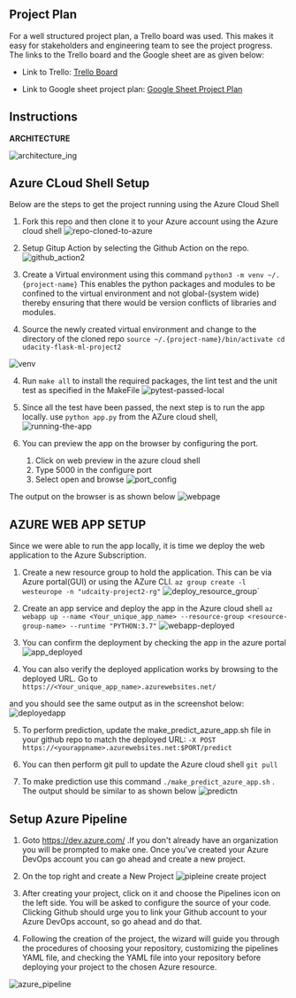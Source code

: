 ## Project Plan
For a well structured project plan, a Trello board was used. This makes it easy for stakeholders and engineering team to see the project progress. The links to the Trello board and the Google sheet are as given below:

* Link to Trello: [Trello Board](https://trello.com/b/PpYFuT5Y/udacity-devops-project-2-flask-ml-app)

* Link to Google sheet project plan: [Google Sheet Project Plan](https://docs.google.com/spreadsheets/d/1-pyu9owJATX9E537SLlWJW2QgTuwefiHrezXzbF_lYg/edit?usp=sharing)


## Instructions

**ARCHITECTURE**

![architecture_ing](https://user-images.githubusercontent.com/34632633/186278856-8c6896c8-c7cb-40e9-884c-c5c701c3c521.png)


## Azure CLoud Shell Setup 

Below are the steps to get the project running using the Azure Cloud Shell

1. Fork this repo and then clone it to your Azure account using the Azure cloud shell
![repo-cloned-to-azure](https://user-images.githubusercontent.com/34632633/186281600-474e4241-34e0-43a1-acd1-ca93bc98a43f.png)

2.  Setup Gitup Action by selecting the Github Action on the repo.
![github_action2](https://user-images.githubusercontent.com/34632633/186384990-130ef4eb-be9d-48bf-b198-61e59f843305.png)

2. Create a Virtual environment using this command
  `python3 -m venv ~/.{project-name}` 
  This enables the python packages and modules to be confined to the virtual environment and not global-(system wide) thereby ensuring that there would be version conflicts of libraries and modules.
3. Source the newly created virtual environment and change to the directory of the cloned repo
   `source ~/.{project-name}/bin/activate
     cd udacity-flask-ml-project2`
     
![venv](https://user-images.githubusercontent.com/34632633/186282031-a3b5c0a9-7827-46fc-a3a4-11fe328e71ba.png)

4. Run `make all` to install the required packages, the lint test and the unit test as specified in the MakeFile
![pytest-passed-local](https://user-images.githubusercontent.com/34632633/186282320-378e5219-5de4-4321-9dbf-d6e59192857a.png)

5. Since all the test have been passed, the next step is to run the app locally. use `python app.py` from the AZure cloud shell,
![running-the-app](https://user-images.githubusercontent.com/34632633/186282515-3d666930-7ddf-4806-a7ee-7049114184c7.png)

6. You can preview the app on the browser by configuring the port. 
      1. Click on web preview in the azure cloud shell
      2. Type 5000 in the configure port
      3. Select open and browse
![port_config](https://user-images.githubusercontent.com/34632633/186346664-b69c49e1-5be1-4d4e-8388-b0fc328d7915.png)

  The output on the browser is as shown below
![webpage](https://user-images.githubusercontent.com/34632633/186347247-8f26664e-15a7-4bf9-9abd-ef7299a55d67.png)


## AZURE WEB APP SETUP
Since we were able to run the app locally, it is time we deploy the web application to the Azure Subscription.

1. Create a new resource group to hold the application. This can be via Azure portal(GUI) or using the AZure CLI. 
  `az group create -l westeurope -n "udcaity-project2-rg"`
![deploy_resource_group´](https://user-images.githubusercontent.com/34632633/186349181-4eb3fda0-4c70-4a41-a4f0-f698825b6af9.png)

2. Create an app service and deploy the app in the Azure cloud shell
  `az webapp up --name <Your_unique_app_name> --resource-group <resource-group-name> --runtime "PYTHON:3.7"`
![webapp-deployed](https://user-images.githubusercontent.com/34632633/186376357-b48d114a-72e5-4482-b1e4-70f99f00c857.png)

3.  You can confirm the deployment by checking the app in the azure portal
![app_deployed](https://user-images.githubusercontent.com/34632633/186377431-bbd4cb2b-297b-4457-83d0-f77550dd0e4d.png)

4.  You can also verify the deployed application works by browsing to the deployed URL. Go to 
       `https://<Your_unique_app_name>.azurewebsites.net/`

   and you should see the same output as in the screenshot below:
![deployedapp](https://user-images.githubusercontent.com/34632633/186665106-b7f81ff6-e2a6-4149-9a99-e567a874a961.png)

5.  To perform prediction, update the make_predict_azure_app.sh file in your github repo to match the deployed URL:
   `-X POST https://<yourappname>.azurewebsites.net:$PORT/predict`

6. You can then perform git pull to update the Azure cloud shell
   `git pull`
7. To make prediction use this command `./make_predict_azure_app.sh` . The output should be similar to as shown below
![predictn](https://user-images.githubusercontent.com/34632633/186665276-800646cb-a7c0-4137-bd06-dff924eafa7e.png)


## Setup Azure Pipeline

1. Goto https://dev.azure.com/ .If you don't already have an organization you will be prompted to make one. Once you've created your Azure DevOps account you can go ahead and create a new project.

2. On the top right and create a New Project
![pipleine create project](https://user-images.githubusercontent.com/34632633/186412056-470f8a3b-a826-4c92-a27e-ad77a157e092.png)

3. After creating your project, click on it and choose the Pipelines icon on the left side. You will be asked to configure the source of your code. Clicking Github should urge you to link your Github account to your Azure DevOps account, so go ahead and do that.

4. Following the creation of the project, the wizard will guide you through the procedures of choosing your repository, customizing the pipelines YAML file, and checking the YAML file into your repository before deploying your project to the chosen Azure resource. 

![azure_pipeline](https://user-images.githubusercontent.com/34632633/186413788-3c7946e8-c059-452d-8814-ec4bf2677b29.png)


